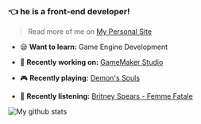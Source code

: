 ### 👈 he is a front-end developer!

> Read more of me on [My Personal Site](https://mongkii.com/)

- 😪 **Want to learn:** Game Engine Development

- 👷 **Recently working on:** [GameMaker Studio](https://gamemaker.io/)
- 🎮 **Recently playing:** [Demon's Souls](https://www.playstation.com/en-us/games/demons-souls/)
- 🙉 **Recently listening:** [Britney Spears - Femme Fatale](https://open.spotify.com/album/6cae5JwPtLQSFoGPqqb0Ft)
>
![My github stats](https://github-readme-stats.vercel.app/api?username=mongkii&show_icons=true&title_color=1e8603&text_color=68b587&icon_color=b7d364)

<!--
**Mongkii/Mongkii** is a ✨ _special_ ✨ repository because its `README.md` (this file) appears on your GitHub profile.

Here are some ideas to get you started:

- 🔭 I’m currently working on ...
- 🌱 I’m currently learning ...
- 👯 I’m looking to collaborate on ...
- 🤔 I’m looking for help with ...
- 💬 Ask me about ...
- 📫 How to reach me: ...
- 😄 Pronouns: ...
- ⚡ Fun fact: ...
-->
